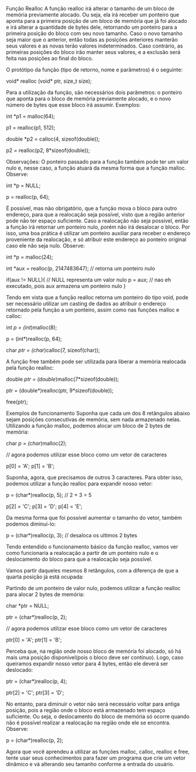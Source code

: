 Função Realloc
A função realloc irá alterar o tamanho de um bloco de memória previamente alocado.
Ou seja, ela irá receber um ponteiro que aponta para a primeira posição de um bloco de memória que já foi alocado e irá alterar a quantidade de bytes dele,
retornando um ponteiro para a primeira posição do bloco com seu novo tamanho.
Caso o novo tamanho seja maior que o anterior, então todas as posições anteriores manterão seus valores e as novas terão valores indeterminados.
Caso contrário, as primeiras posições do bloco irão manter seus valores, e a exclusão será feita nas posições ao final do bloco.

O protótipo da função (tipo de retorno, nome e parâmetros) é o seguinte:

void* realloc (void* ptr, size_t size);

Para a utilização da função, são necessários dois parâmetros:
o ponteiro que aponta para o bloco de memória previamente alocado, e o novo número de bytes que esse bloco irá assumir.
Exemplos:

int *p1 = malloc(64);

p1 = realloc(p1, 512);

double *p2 = calloc(4, sizeof(double));

p2 = realloc(p2, 8*sizeof(double));

Observações:
O ponteiro passado para a função também pode ter um valor nulo e, nesse caso, a função atuará da mesma forma que a função malloc.
Observe:

int *p = NULL;

p = realloc(p, 64);

É possível, mas não obrigatório, que a função mova o bloco para outro endereço, para que a realocação seja possível, visto que a região anterior pode não ter espaço suficiente.
Caso a realocação não seja possível, então a função irá retornar um ponteiro nulo, porém não irá desalocar o bloco.
Por isso, uma boa prática é utilizar um ponteiro auxiliar para receber o endereço proveniente da realocação,
e só atribuir este endereço ao ponteiro original caso ele não seja nulo.
Observe:

int *p = malloc(24);

int *aux = realloc(p, 2147483647); // retorna um ponteiro nulo

if(aux != NULL){ // NULL representa um valor nulo
    p = aux; // nao eh executado, pois aux armazena um ponteiro nulo
}

Tendo em vista que a função realloc retorna um ponteiro do tipo void, pode ser necessário utilizar um casting de dados ao atribuir o endereço retornado pela função a um ponteiro,
assim como nas funções malloc e calloc:

int *p = (int*)malloc(8);

p = (int*)realloc(p, 64);

char *ptr = (char*)calloc(7, sizeof(char));

A função free também pode ser utilizada para liberar a memória realocada pela função realloc:

double *ptr = (double*)malloc(7*sizeof(double));

ptr = (double*)realloc(ptr, 9*sizeof(double));

free(ptr);

Exemplos de funcionamento
Suponha que cada um dos 8 retângulos abaixo sejam posições consecutivas de memória, sem nada armazenado nelas.
Utilizando a função malloc, podemos alocar um bloco de 2 bytes de memória:

char *p = (char*)malloc(2);

// agora podemos utilizar esse bloco como um vetor de caracteres

p[0] = 'A';
p[1] = 'B';

Suponha, agora, que precisamos de outros 3 caracteres. Para obter isso, podemos utilizar a função realloc para expandir nosso vetor:

p = (char*)realloc(p, 5); // 2 + 3 = 5

p[2] = 'C';
p[3] = 'D';
p[4] = 'E';

Da mesma forma que foi possível aumentar o tamanho do vetor, também podemos diminuí-lo:

p = (char*)realloc(p, 3); // desaloca os ultimos 2 bytes

Tendo entendido o funcionamento básico da função realloc, vamos ver como funcionaria a realocação a partir de um ponteiro nulo e o deslocamento do bloco para que a realocação seja possível.

Vamos partir daqueles mesmos 8 retângulos, com a diferença de que a quarta posição já está ocupada:

Partindo de um ponteiro de valor nulo, podemos utilizar a função realloc para alocar 2 bytes de memória:

char *ptr = NULL;

ptr = (char*)realloc(p, 2);

// agora podemos utilizar esse bloco como um vetor de caracteres

ptr[0] = 'A';
ptr[1] = 'B';

Perceba que, na região onde nosso bloco de memória foi alocado, só há mais uma posição disponível(pois o bloco deve ser contínuo).
Logo, caso queiramos expandir nosso vetor para 4 bytes, então ele deverá ser deslocado:

ptr = (char*)realloc(p, 4);

ptr[2] = 'C';
ptr[3] = 'D';

No entanto, para diminuir o vetor não será necessário voltar para antiga posição, pois a região onde o bloco está armazenado tem espaço suficiente.
Ou seja, o deslocamento do bloco de memória só ocorre quando não é possível realizar a realocação na região onde ele se encontra.
Observe:

p = (char*)realloc(p, 2);

Agora que você aprendeu a utilizar as funções malloc, calloc, realloc e free,
tente usar seus conhecimentos para fazer um programa que crie um vetor dinâmico e vá alterando seu tamanho conforme a entrada do usuário.